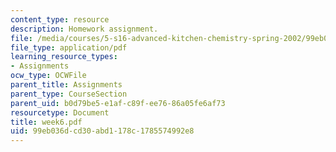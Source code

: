 ```yaml
---
content_type: resource
description: Homework assignment.
file: /media/courses/5-s16-advanced-kitchen-chemistry-spring-2002/99eb036dcd30abd1178c1785574992e8_week6.pdf
file_type: application/pdf
learning_resource_types:
- Assignments
ocw_type: OCWFile
parent_title: Assignments
parent_type: CourseSection
parent_uid: b0d79be5-e1af-c89f-ee76-86a05fe6af73
resourcetype: Document
title: week6.pdf
uid: 99eb036d-cd30-abd1-178c-1785574992e8
---
```

